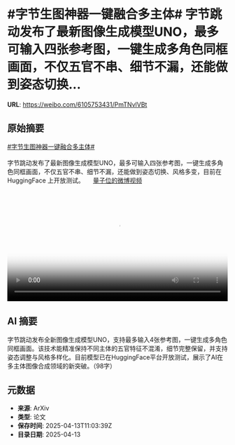 # #字节生图神器一键融合多主体# 字节跳动发布了最新图像生成模型UNO，最多可输入四张参考图，一键生成多角色同框画面，不仅五官不串、细节不漏，还能做到姿态切换...

**URL**: https://weibo.com/6105753431/PmTNvlVBt

## 原始摘要

<a href="https://m.weibo.cn/search?containerid=231522type%3D1%26t%3D10%26q%3D%23%E5%AD%97%E8%8A%82%E7%94%9F%E5%9B%BE%E7%A5%9E%E5%99%A8%E4%B8%80%E9%94%AE%E8%9E%8D%E5%90%88%E5%A4%9A%E4%B8%BB%E4%BD%93%23&amp;extparam=%23%E5%AD%97%E8%8A%82%E7%94%9F%E5%9B%BE%E7%A5%9E%E5%99%A8%E4%B8%80%E9%94%AE%E8%9E%8D%E5%90%88%E5%A4%9A%E4%B8%BB%E4%BD%93%23" data-hide=""><span class="surl-text">#字节生图神器一键融合多主体#</span></a> <br><br>字节跳动发布了最新图像生成模型UNO，最多可输入四张参考图，一键生成多角色同框画面，不仅五官不串、细节不漏，还能做到姿态切换、风格多变，目前在 HuggingFace 上开放测试。 <a href="https://video.weibo.com/show?fid=1034:5154378538221595" data-hide=""><span class="url-icon"><img style="width: 1rem;height: 1rem" src="https://h5.sinaimg.cn/upload/2015/09/25/3/timeline_card_small_video_default.png" referrerpolicy="no-referrer"></span><span class="surl-text">量子位的微博视频</span></a> <br clear="both"><div style="clear: both"></div><video controls="controls" poster="https://tvax1.sinaimg.cn/orj480/006Fd7o3ly1i0d9gbsksij30u01404oh.jpg" style="width: 100%"><source src="https://f.video.weibocdn.com/o0/1hnJWWH1lx08noEXKoNa01041200kGpf0E010.mp4?label=mp4_720p&amp;template=720x1280.24.0&amp;ori=0&amp;ps=1CwnkDw1GXwCQx&amp;Expires=1744545748&amp;ssig=dz4PRXCGzO&amp;KID=unistore,video"><source src="https://f.video.weibocdn.com/o0/4r49EIZ5lx08noEXdXB601041200bGTB0E010.mp4?label=mp4_hd&amp;template=540x960.24.0&amp;ori=0&amp;ps=1CwnkDw1GXwCQx&amp;Expires=1744545748&amp;ssig=NdAQ46e7bF&amp;KID=unistore,video"><source src="https://f.video.weibocdn.com/o0/e0nwY8RBlx08noEXc2yQ010412006nMk0E010.mp4?label=mp4_ld&amp;template=360x640.24.0&amp;ori=0&amp;ps=1CwnkDw1GXwCQx&amp;Expires=1744545748&amp;ssig=eenDlBDmqC&amp;KID=unistore,video"><p>视频无法显示，请前往<a href="https://video.weibo.com/show?fid=1034%3A5154378538221595" target="_blank" rel="noopener noreferrer">微博视频</a>观看。</p></video>

## AI 摘要

字节跳动发布全新图像生成模型UNO，支持最多输入4张参考图，一键生成多角色同框画面。该技术能精准保持不同主体的五官特征不混淆，细节完整保留，并支持姿态调整与风格多样化。目前模型已在HuggingFace平台开放测试，展示了AI在多主体图像合成领域的新突破。（98字）

## 元数据

- **来源**: ArXiv
- **类型**: 论文
- **保存时间**: 2025-04-13T11:03:39Z
- **目录日期**: 2025-04-13
